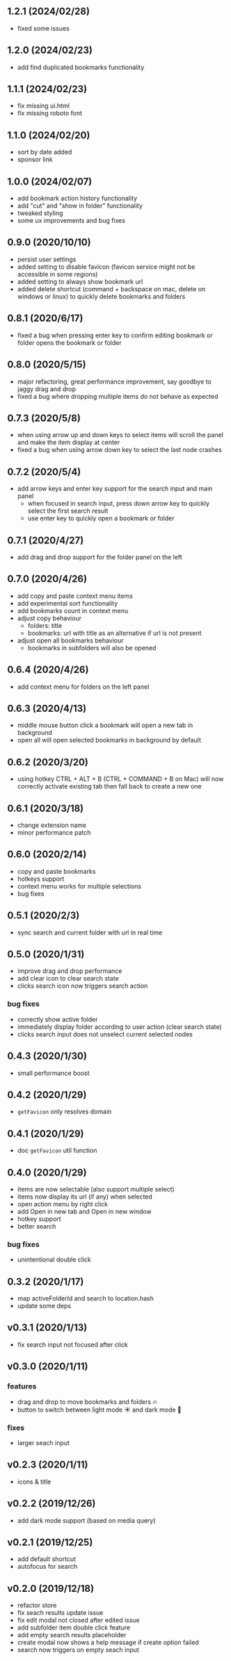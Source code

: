 ## 1.2.1 (2024/02/28)

- fixed some issues

## 1.2.0 (2024/02/23)

- add find duplicated bookmarks functionality

## 1.1.1 (2024/02/23)

- fix missing ui.html
- fix missing roboto font

## 1.1.0 (2024/02/20)

- sort by date added
- sponsor link

## 1.0.0 (2024/02/07)

- add bookmark action history functionality
- add "cut" and "show in folder" functionality
- tweaked styling
- some ux improvements and bug fixes

## 0.9.0 (2020/10/10)

- persist user settings
- added setting to disable favicon (favicon service might not be accessible in some regions)
- added setting to always show bookmark url
- added delete shortcut (command + backspace on mac, delete on windows or linux) to quickly delete bookmarks and folders

## 0.8.1 (2020/6/17)

- fixed a bug when pressing enter key to confirm editing bookmark or folder opens the bookmark or folder

## 0.8.0 (2020/5/15)

- major refactoring, great performance improvement, say goodbye to jaggy drag and drop
- fixed a bug where dropping multiple items do not behave as expected

## 0.7.3 (2020/5/8)

- when using arrow up and down keys to select items will scroll the panel and make the item display at center
- fixed a bug when using arrow down key to select the last node crashes

## 0.7.2 (2020/5/4)

- add arrow keys and enter key support for the search input and main panel
  - when focused in search input, press down arrow key to quickly select the first search result
  - use enter key to quickly open a bookmark or folder

## 0.7.1 (2020/4/27)

- add drag and drop support for the folder panel on the left

## 0.7.0 (2020/4/26)

- add copy and paste context menu items
- add experimental sort functionality
- add bookmarks count in context menu
- adjust copy behaviour
  - folders: title
  - bookmarks: url with title as an alternative if url is not present
- adjust open all bookmarks behaviour
  - bookmarks in subfolders will also be opened

## 0.6.4 (2020/4/26)

- add context menu for folders on the left panel

## 0.6.3 (2020/4/13)

- middle mouse button click a bookmark will open a new tab in background
- open all will open selected bookmarks in background by default

## 0.6.2 (2020/3/20)

- using hotkey CTRL + ALT + B (CTRL + COMMAND + B on Mac) will now correctly activate existing tab then fall back to create a new one

## 0.6.1 (2020/3/18)

- change extension name
- minor performance patch

## 0.6.0 (2020/2/14)

- copy and paste bookmarks
- hotkeys support
- context menu works for multiple selections
- bug fixes

## 0.5.1 (2020/2/3)

- sync search and current folder with url in real time

## 0.5.0 (2020/1/31)

- improve drag and drop performance
- add clear icon to clear search state
- clicks search icon now triggers search action

### bug fixes

- correctly show active folder
- immediately display folder according to user action (clear search state)
- clicks search input does not unselect current selected nodes

## 0.4.3 (2020/1/30)

- small performance boost

## 0.4.2 (2020/1/29)

- `getFavicon` only resolves domain

## 0.4.1 (2020/1/29)

- doc `getFavicon` util function

## 0.4.0 (2020/1/29)

- items are now selectable (also support multiple select)
- items now display its url (if any) when selected
- open action menu by right click
- add Open in new tab and Open in new window
- hotkey support
- better search

### bug fixes

- unintentional double click

## 0.3.2 (2020/1/17)

- map activeFolderId and search to location.hash
- update some deps

## v0.3.1 (2020/1/13)

- fix search input not focused after click

## v0.3.0 (2020/1/11)

### features

- drag and drop to move bookmarks and folders 🔥
- button to switch between light mode ☀ and dark mode 🌙

### fixes

- larger seach input

## v0.2.3 (2020/1/11)

- icons & title

## v0.2.2 (2019/12/26)

- add dark mode support (based on media query)

## v0.2.1 (2019/12/25)

- add default shortcut
- autofocus for search

## v0.2.0 (2019/12/18)

- refactor store
- fix seach results update issue
- fix edit modal not closed after edited issue
- add subfolder item double click feature
- add empty search results placeholder
- create modal now shows a help message if create option failed
- search now triggers on empty seach input
